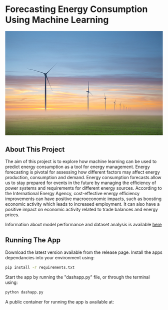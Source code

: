 # Forecasting Energy Consumption Using Machine Learning

<img src="images/energyimage1.jpg">

## About This Project
The aim of this project is to explore how machine learning can be used to predict energy consumption as a tool for energy management. Energy forecasting is pivotal for assessing how different factors may affect energy production, consumption and demand. Energy consumption forecasts allow us to stay prepared for events in the future by managing the efficiency of power systems and requirements for different energy sources. According to the International Energy Agency, cost-effective energy efficiency improvements can have positive macroeconomic impacts, such as boosting economic activity which leads to increased employment. It can also have a positive impact on economic activity related to trade balances and energy prices.

Information about model performance and dataset analysis is available [here](https://github.com/JulesJ1/Energy_Generation/tree/main/scripts/README.md)

## Running The App
Download the latest version available from the release page. Install the apps dependancies into your environment using:
```bash
pip install -r requirements.txt
```

Start the app by running the "dashapp.py" file, or through the terminal using:
```bash
python dashapp.py
```
A public container for running the app is available at:
